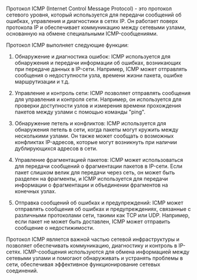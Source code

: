 Протокол ICMP (Internet Control Message Protocol) - это протокол сетевого уровня, который используется для передачи сообщений об ошибках, управления и диагностики в сетях IP. Он работает поверх протокола IP и обеспечивает коммуникацию между сетевыми узлами, основанную на обмене специальными ICMP-сообщениями.

Протокол ICMP выполняет следующие функции:

1. Обнаружение и диагностика ошибок: ICMP используется для обнаружения и передачи информации об ошибках, возникающих при передаче данных в IP-сети. Например, ICMP может отправлять сообщения о недоступности узла, времени жизни пакета, ошибке маршрутизации и т.д.

2. Управление и контроль сети: ICMP позволяет отправлять сообщения для управления и контроля сети. Например, он используется для проверки доступности узлов и измерения времени прохождения пакетов между узлами с помощью команды "ping".

3. Обнаружение петель и конфликтов: ICMP используется для обнаружения петель в сети, когда пакеты могут кружить между несколькими узлами. Он также может сообщать о возможных конфликтах IP-адресов, которые могут возникнуть при наличии дублирующихся адресов в сети.

4. Управление фрагментацией пакетов: ICMP может использоваться для передачи сообщений о фрагментации пакетов в IP-сети. Если пакет слишком велик для передачи через сеть, он может быть разделен на фрагменты, и ICMP используется для передачи информации о фрагментации и объединении фрагментов на конечных узлах.

5. Отправка сообщений об ошибках и предупреждений: ICMP может отправлять сообщения об ошибках и предупреждениях, связанные с различными протоколами сети, такими как TCP или UDP. Например, если пакет не может быть доставлен, ICMP может отправить сообщение о недостижимости.

Протокол ICMP является важной частью сетевой инфраструктуры и позволяет обеспечивать коммуникацию, диагностику и контроль в IP-сетях. ICMP-сообщения используются для обмена информацией между сетевыми узлами и помогают обнаруживать и устранять проблемы в сети, обеспечивая эффективное функционирование сетевых соединений.